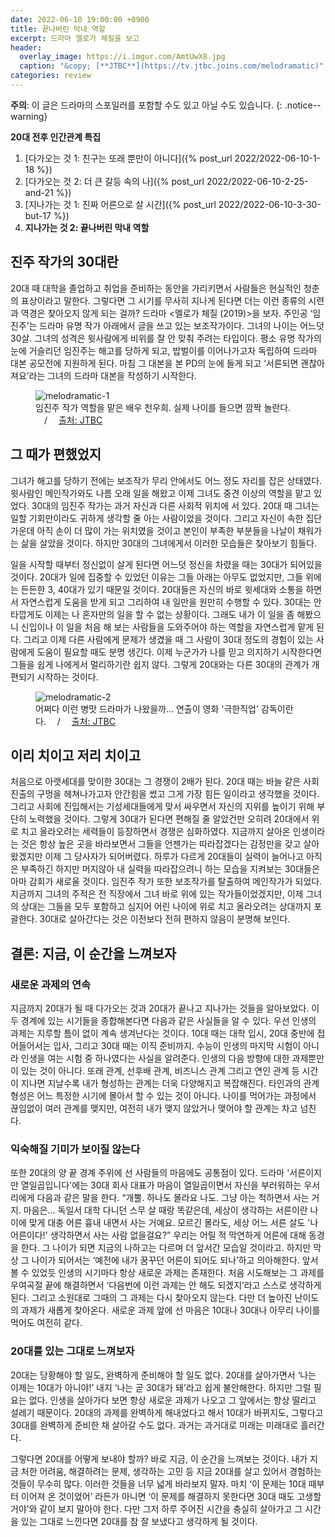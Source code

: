 ```yaml
---
date: 2022-06-10 19:00:00 +0900
title: 끝나버린 막내 역할
excerpt: 드라마 멜로가 체질을 보고
header:
  overlay_image: https://i.imgur.com/AmtUwX8.jpg
  caption: "&copy; [**JTBC**](https://tv.jtbc.joins.com/melodramatic)"
categories: review
---
```


**주의**: 이 글은 드라마의 스포일러를 포함할 수도 있고 아닐 수도 있습니다.
{: .notice--warning}

**20대 전후 인간관계 특집**

1. [다가오는 것 1: 친구는 또래 뿐만이 아니다]({% post_url 2022/2022-06-10-1-18 %})
1. [다가오는 것 2: 더 큰 갈등 속의 나]({% post_url 2022/2022-06-10-2-25-and-21 %})
1. [지나가는 것 1: 진짜 어른으로 살 시간]({% post_url 2022/2022-06-10-3-30-but-17 %})
1. **지나가는 것 2: 끝나버린 막내 역할**

## 진주 작가의 30대란

20대 때 대학을 졸업하고 취업을 준비하는 동안을 가리키면서 사람들은 현실적인
청춘의 표상이라고 말한다. 그렇다면 그 시기를 무사히 지나게 된다면 더는 이런
종류의 시련과 역경은 찾아오지 않게 되는 걸까? 드라마 <멜로가 체질 (2019)>을
보자. 주인공 ‘임진주’는 드라마 유명 작가 아래에서 글을 쓰고 있는 보조작가이다.
그녀의 나이는 어느덧 30살. 그녀의 성격은 윗사람에게 비위를 잘 안 맞춰 주려는
타입이다. 평소 유명 작가의 눈에 거슬리던 임진주는 해고를 당하게 되고, 밥벌이를
이어나가고자 독립하여 드라마 대본 공모전에 지원하게 된다. 마침 그 대본을 본
PD의 눈에 들게 되고 ‘서른되면 괜찮아져요’라는 그녀의 드라마 대본을 작성하기
시작한다.

<figure>
  <img src="https://i.imgur.com/Yl8nNQA.png"
       alt="melodramatic-1">
  <figcaption>
    임진주 작가 역할을 맡은 배우 천우희. 실제 나이를 들으면 깜짝 놀란다.
    &emsp;/&emsp;
    <a href="">
      출처: JTBC
    </a>
  </figcaption>
</figure>

## 그 때가 편했었지

그녀가 해고를 당하기 전에는 보조작가 무리 안에서도 어느 정도 자리를 잡은
상태였다. 윗사람인 메인작가와도 나름 오래 일을 해왔고 이제 그녀도 중견 이상의
역할을 맡고 있었다. 30대의 임진주 작가는 과거 자신과 다른 사회적 위치에 서
있다. 20대 때 그녀는 일할 기회만이라도 귀하게 생각할 줄 아는 사람이었을
것이다. 그리고 자신이 속한 집단 가운데 아직 손이 더 많이 가는 위치였을 것이고
본인이 부족한 부분들을 나날이 채워가는 삶을 살았을 것이다. 하지만 30대의
그녀에게서 이러한 모습들은 찾아보기 힘들다.

일을 시작할 때부터 정신없이 살게 된다면 어느덧 정신을 차렸을 때는 30대가
되어있을 것이다. 20대가 일에 집중할 수 있었던 이유는 그들 아래는 아무도
없었지만, 그들 위에는 든든한 3, 40대가 있기 때문일 것이다. 20대들은 자신의
바로 윗세대와 소통을 하면서 자연스럽게 도움을 받게 되고 그리하여 내 일만을
원만히 수행할 수 있다. 30대는 안타깝게도 이제는 나 혼자만의 일을 할 수 없는
상황이다. 그래도 내가 이 일을 좀 해봤으니 신입이나 이 일을 처음 해 보는
사람들을 도와주어야 하는 역할을 자연스럽게 맡게 된다. 그리고 이제 다른
사람에게 문제가 생겼을 때 그 사람이 30대 정도의 경험이 있는 사람에게 도움이
필요할 때도 분명 생긴다. 이제 누군가가 나를 믿고 의지하기 시작한다면 그들을
쉽게 나에게서 멀리하기란 쉽지 않다. 그렇게 20대와는 다른 30대의 관계가
개편되기 시작하는 것이다.

<figure>
  <img src="https://i.imgur.com/xPHmxWY.jpg"
       alt="melodramatic-2">
  <figcaption>
    어쩌다 이런 병맛 드라마가 나왔을까... 연출이 영화 '극한직업' 감독이란다.
    &emsp;/&emsp;
    <a href="">
      출처: JTBC
    </a>
  </figcaption>
</figure>

## 이리 치이고 저리 치이고

처음으로 아랫세대를 맞이한 30대는 그 경쟁이 2배가 된다. 20대 때는 바늘 같은
사회 진출의 구멍을 헤쳐나가고자 안간힘을 썼고 그게 가장 힘든 일이라고 생각했을
것이다. 그리고 사회에 진입해서는 기성세대들에게 맞서 싸우면서 자신의 지위를
높이기 위해 부단히 노력했을 것이다. 그렇게 30대가 된다면 편해질 줄 알았건만
오히려 20대에서 위로 치고 올라오려는 세력들이 등장하면서 경쟁은 심화하였다.
지금까지 살아온 인생이라는 것은 항상 높은 곳을 바라보면서 그들을 언젠가는
따라잡겠다는 감정만을 갖고 살아왔겠지만 이제 그 당사자가 되어버렸다. 하루가
다르게 20대들이 실력이 늘어나고 아직은 부족하긴 하지만 머지않아 내 실력을
따라잡으려니 하는 모습을 지켜보는 30대들은 아마 감회가 새로울 것이다. 임진주
작가 또한 보조작가를 탈출하여 메인작가가 되었다. 지금까지 그녀의 주적은 전
직장에서 그녀 바로 위에 있는 작가들이었겠지만, 이제 그녀의 상대는 그들을 모두
포함하고 심지어 어린 나이에 위로 치고 올라오려는 상대까지 포괄한다. 30대로
살아간다는 것은 이전보다 전혀 편하지 않음이 분명해 보인다.

## 결론: 지금, 이 순간을 느껴보자

### 새로운 과제의 연속

지금까지 20대가 될 때 다가오는 것과 20대가 끝나고 지나가는 것들을 알아보았다.
이 두 경계에 있는 시기들을 종합해본다면 다음과 같은 사실들을 알 수 있다. 우선
인생의 과제는 지루할 틈이 없이 계속 생겨난다는 것이다. 10대 때는 대학 입시,
20대 중반에 접어들어서는 입사, 그리고 30대 때는 이직 준비까지. 수능이 인생의
마지막 시험이 아니라 인생을 여는 시험 중 하나였다는 사실을 알려준다. 인생의
다음 방향에 대한 과제뿐만이 있는 것이 아니다. 또래 관계, 선후배 관계, 비즈니스
관계 그리고 연인 관계 등 시간이 지나면 지날수록 내가 형성하는 관계는 더욱
다양해지고 복잡해진다. 타인과의 관계 형성은 어느 특정한 시기에 몰아서 할 수
있는 것이 아니다. 나이를 먹어가는 과정에서 끊임없이 여러 관계를 맺지만, 여전히
내가 맺지 않았거나 맺어야 할 관계는 차고 넘친다.

### 익숙해질 기미가 보이질 않는다

또한 20대의 양 끝 경계 주위에 선 사람들의 마음에도 공통점이 있다. 드라마
'서른이지만 열일곱입니다'에는 30대 회사 대표가 마음이 열일곱이면서 자신을
부러워하는 우서리에게 다음과 같은 말을 한다. “개뿔. 하나도 몰라요 나도. 그냥
아는 척하면서 사는 거지. 마음은... 독일서 대학 다니던 스무 살 때랑 똑같은데,
세상이 생각하는 서른이란 나이에 맞게 대충 어른 흉내 내면서 사는 거예요. 모르긴
몰라도, 세상 어느 서른 살도 '나 어른이다!' 생각하면서 사는 사람 없을걸요?”
우리는 어릴 적 막연하게 어른에 대해 동경을 한다. 그 나이가 되면 지금의
나하고는 다르며 더 앞서간 모습일 것이라고. 하지만 막상 그 나이가 되어서는
‘예전에 내가 꿈꾸던 어른이 되어도 되나’하고 의아해한다. 앞서 볼 수 있었듯
인생의 시기마다 항상 새로운 과제는 존재한다. 처음 시도해보는 그 과제를
우여곡절 끝에 해결하면서 ‘다음번에 이런 과제는 안 해도 되겠지’라고 스스로
생각하게 된다. 그리고 소원대로 그때의 그 과제는 다시 찾아오지 않는다. 다만 더
높아진 난이도의 과제가 새롭게 찾아온다. 새로운 과제 앞에 선 마음은 10대나
30대나 아무리 나이를 먹어도 여전히 같다.

### 20대를 있는 그대로 느껴보자

20대는 당황해야 할 일도, 완벽하게 준비해야 할 일도 없다. 20대를 살아가면서
‘나는 이제는 10대가 아니야!’ 내지 ‘나는 곧 30대가 돼’라고 쉽게 불안해한다.
하지만 그럴 필요는 없다. 인생을 살아가다 보면 항상 새로운 과제가 나오고 그
앞에서는 항상 떨리고 설레기 때문이다. 20대의 과제를 완벽하게 해내었다고 해서
10대가 바뀌지도, 그렇다고 30대를 완벽하게 준비한 채 살아갈 수도 없다. 과거는
과거대로 미래는 미래대로 흘러간다.

그렇다면 20대를 어떻게 보내야 할까? 바로 지금, 이 순간을 느껴보는 것이다. 내가
지금 처한 어려움, 해결하려는 문제, 생각하는 고민 등 지금 20대를 살고 있어서
경험하는 것들이 무수히 많다. 이러한 것들을 너무 넓게 바라보지 말자. 마치 ‘이
문제는 10대 때부터 이어져 온 것이었어’ 라든가 아니면 ‘이 문제를 해결하지
못한다면 30대 때도 고생할 거야’와 같이 보지 말아야 한다. 다만 그저 하루 주어진
시간을 충실히 살아가고 그 시간을 있는 그대로 느낀다면 20대를 참 잘 보냈다고
생각하게 될 것이다.
